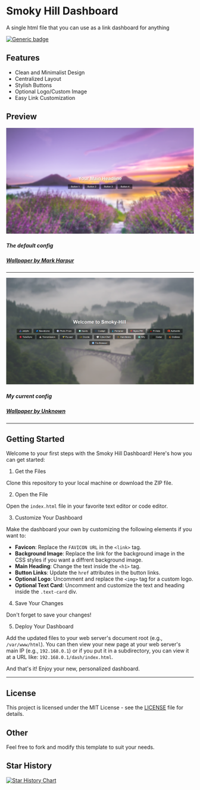 # Smoky Hill Dashboard
A single html file that you can use as a link dashboard for anything

[![Generic badge](https://img.shields.io/badge/DEMO-e98416.svg)](https://steamwo1f.github.io/Smoky-Hill-Dash/)

## Features

- Clean and Minimalist Design
- Centralized Layout
- Stylish Buttons
- Optional Logo/Custom Image
- Easy Link Customization

## Preview

![Website default](screenshot-default.png)
##### *The default config*
##### *[Wallpaper by Mark Harpur](https://unsplash.com/photos/K2s_YE031CA)*
---
![Website Preview](screenshot.png)
##### *My current config*
##### *[Wallpaper by Unknown](https://free4kwallpapers.com/nature/foggy-hills-16472-wallpaper--RLDK)*
---

## Getting Started

Welcome to your first steps with the Smoky Hill Dashboard! Here's how you can get started:

1. Get the Files

Clone this repository to your local machine or download the ZIP file.

2. Open the File

Open the `index.html` file in your favorite text editor or code editor.

3. Customize Your Dashboard

Make the dashboard your own by customizing the following elements if you want to:

- **Favicon**: Replace the `FAVICON URL` in the `<link>` tag.
- **Background Image**: Replace the link for the background image in the CSS styles if you want a diffrent background image.
- **Main Heading**: Change the text inside the `<h1>` tag.
- **Button Links**: Update the `href` attributes in the button links.
- **Optional Logo**: Uncomment and replace the `<img>` tag for a custom logo.
- **Optional Text Card**: Uncomment and customize the text and heading inside the `.text-card` div.

4. Save Your Changes

Don't forget to save your changes!

5. Deploy Your Dashboard

Add the updated files to your web server's document root (e.g., `/var/www/html`). You can then view your new page at your web server's main IP (e.g., `192.168.0.1`) or if you put it in a subdirectory, you can view it at a URL like: `192.168.0.1/dash/index.html`.

And that's it! Enjoy your new, personalized dashboard.


---

## License

This project is licensed under the MIT License - see the [LICENSE]([LICENSE.md](https://github.com/SteamWo1f/Smoky-Hill-Dash/blob/main/LICENSE)) file for details.

## Other

Feel free to fork and modify this template to suit your needs.

## Star History

<a href="https://star-history.com/#SteamWo1f/Smoky-Hill-Dash&Date">
  <picture>
    <source media="(prefers-color-scheme: dark)" srcset="https://api.star-history.com/svg?repos=SteamWo1f/Smoky-Hill-Dash&type=Date&theme=dark" />
    <source media="(prefers-color-scheme: light)" srcset="https://api.star-history.com/svg?repos=SteamWo1f/Smoky-Hill-Dash&type=Date" />
    <img alt="Star History Chart" src="https://api.star-history.com/svg?repos=SteamWo1f/Smoky-Hill-Dash&type=Date" />
  </picture>
</a>


